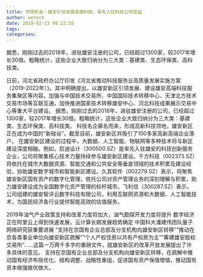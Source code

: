 ```yaml
---
title: 市场机会｜雄安引领发展高端科技，率先入住科技公司受益
author: wetech
date: 2019-02-13 08:22:55
tags: 
categories: 
---
```

据悉，刚刚过去的2018年，进驻雄安注册的公司，已经超过1300家，较2017年增长30倍。粗略统计，这些企业大致归纳分为三大类：基建类、生态环保类、高科技类。
<!-- more -->
日前，河北省政府办公厅印发《河北省推动科技服务业高质量发展实施方案（2019-2022年）》。其中明确提出，以雄安新区引领发展、建设雄安高端科技服务集聚区等内容。加强与中国技术交易所、中国国际技术转移中心、天津北方技术交易市场等互联互通，加快推进国家技术转移雄安中心、河北科技成果展示交易中心等重大平台建设。
据悉，刚刚过去的2018年，进驻雄安注册的公司，已经超过1300家，较2017年增长30倍。粗略统计，这些企业大致归纳分为三大类：基建类、生态环保类、高科技类。
科技名企慕名而来，形成高新科技领地，雄安新区正在成为中国的“新硅谷”。截至目前，雄安新区共吸引了100多家高新高端企业落户。
在雄安新区建设的过程中，大数据、人工智能、物联网等多种技术将与新区建设深度相融。例如，启迪设计（300500.SZ）是率先入驻雄安的科技创新服务企业，公司将聚集核心技术力量持续参与雄安新区建设。千方科技（002373.SZ）将依托在城市大数据资源、智能交通和公共安全等垂直领域的技术积累及建设经验，协助雄安数字城市和智能新区建设。久其软件（002279.SZ）表示，将聚焦雄安新区国有资产的数字化管理，依托公司对资产管理业务的深刻理解与积累，助力雄安建设成为全国数字化资产管理的标杆城市。飞利信（300287.SZ）表示，公司组建的雄安智评云数字科技有限公司，利用互联网资源和大数据、人工智能技术，为国民经济各行业提供智能高效的估值服务。
 
 
2019年油气产业政策支持和改革力度将加大，油气勘探开发力度将提升
数字经济正在阿里云上得到快速发展，云计算长期发展趋势确定
中国科大潘建伟团队量子网络研究获重要进展
“支持在京国有企业总部及分支机构向雄安新区转移”“推动在京各类事业单位向雄安新区疏解”“个人产权住房以共有产权房为主”“筹建雄安股权交易所”……这篇一万两千多字的重磅文件，就雄安新区的改革开放发展提出了许多具体的意见。
支持在京国有企业总部及分支机构向雄安新区转移，在疏解中推动国有经济布局优化、结构调整、战略性重组，促进国有资产保值增值，推动国有资本做强做优做大。
